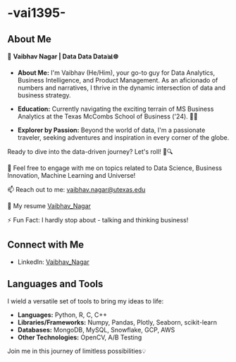 # -vai1395-


## About Me

🚀 **Vaibhav Nagar | Data Data Data📊🌐**

- **About Me:** I'm Vaibhav (He/Him), your go-to guy for Data Analytics, Business Intelligence, and Product Management. As an aficionado of numbers and narratives, I thrive in the dynamic intersection of data and business strategy.

- **Education:** Currently navigating the exciting terrain of MS Business Analytics at the Texas McCombs School of Business ('24). 🤘🤓

- **Explorer by Passion:** Beyond the world of data, I'm a passionate traveler, seeking adventures and inspiration in every corner of the globe.

Ready to dive into the data-driven journey? Let's roll! 🚀🔍

💬 Feel free to engage with me on topics related to Data Science, Business Innovation, Machine Learning and Universe!

📫 Reach out to me: vaibhav.nagar@utexas.edu

📄 My resume [Vaibhav_Nagar](https://drive.google.com/file/d/1iz48kgMFe8U0AxgjdIBj2w9JTha_AImP/view?usp=sharing)

⚡ Fun Fact: I hardly stop about - talking and thinking business!

## Connect with Me

- LinkedIn: [Vaibhav_Nagar](https://www.linkedin.com/in/vaibhav4/)

## Languages and Tools

I wield a versatile set of tools to bring my ideas to life:

- **Languages:** Python, R, C, C++
- **Libraries/Frameworks:** Numpy, Pandas, Plotly, Seaborn, scikit-learn
- **Databases:** MongoDB, MySQL, Snowflake, GCP, AWS
- **Other Technologies:** OpenCV, A/B Testing

 Join me in this journey of limitless possibilities💡
